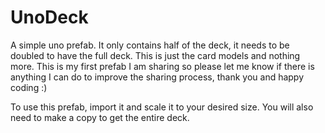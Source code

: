 # UnoDeck
A simple uno prefab. It only contains half of the deck, it needs to be doubled to have the full deck. This is just the card models and nothing more.
This is my first prefab I am sharing so please let me know if there is anything I can do to improve the sharing process, thank you and happy coding :)

To use this prefab, import it and scale it to your desired size. You will also need to make a copy to get the entire deck. 
